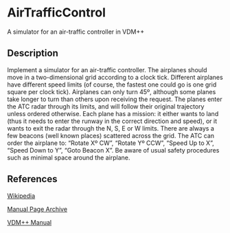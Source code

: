 # AirTrafficControl
A simulator for an air-traffic controller in VDM++

## Description
Implement a simulator for an air-traffic controller. The airplanes should move in a two-dimensional grid according to a clock tick. Different airplanes have different speed limits (of course, the fastest one could go is one grid square per clock tick). Airplanes can only turn 45º, although some planes take longer to turn than others upon receiving the request. The planes enter the ATC radar through its limits, and will follow their original trajectory unless ordered otherwise. Each plane has a mission: it either wants to land (thus it needs to enter the runway in the correct direction and speed), or it wants to exit the radar through the N, S, E or W limits. There are always a few beacons (well known places) scattered across the grid. The ATC can order the airplane to: “Rotate Xº CW”, “Rotate Yº CCW”, “Speed Up to X”, “Speed Down to Y”, “Goto Beacon X”. Be aware of usual safety procedures such as minimal space around the airplane.

## References
[Wikipedia](http://en.wikipedia.org/wiki/Air_traffic_control)

[Manual Page Archive](http://man.cat-v.org/unix_8th/6/atc)

[VDM++ Manual](http://raw.github.com/overturetool/documentation/master/documentation/VDM10LangMan/VDM10_lang_man.pdf)
